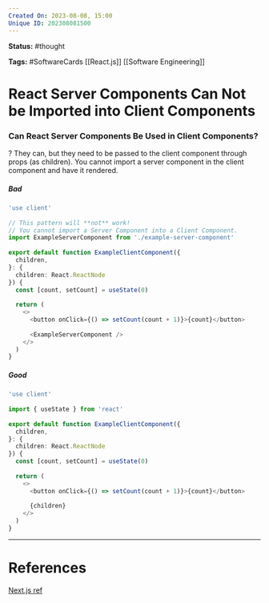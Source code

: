 ```yaml
---
Created On: 2023-08-08, 15:00
Unique ID: 202308081500
---
```

**Status:** #thought 

**Tags:**  #SoftwareCards [[React.js]] [[Software Engineering]] 

# React Server Components Can Not be Imported into Client Components

### Can React Server Components Be Used in Client Components? 
?
They can, but they need to be passed to the client component through props (as children). 
You cannot import a server component in the client component and have it rendered. 
##### **Bad**
```typescript
'use client'
 
// This pattern will **not** work!
// You cannot import a Server Component into a Client Component.
import ExampleServerComponent from './example-server-component'
 
export default function ExampleClientComponent({
  children,
}: {
  children: React.ReactNode
}) {
  const [count, setCount] = useState(0)
 
  return (
    <>
      <button onClick={() => setCount(count + 1)}>{count}</button>
 
      <ExampleServerComponent />
    </>
  )
}
```
##### **Good**
```typescript
'use client'
 
import { useState } from 'react'
 
export default function ExampleClientComponent({
  children,
}: {
  children: React.ReactNode
}) {
  const [count, setCount] = useState(0)
 
  return (
    <>
      <button onClick={() => setCount(count + 1)}>{count}</button>
 
      {children}
    </>
  )
}
```
<!--SR:!2024-05-03,186,270-->





---
# References
[Next.js ref](https://nextjs.org/docs/getting-started/react-essentials#nesting-server-components-inside-client-components)

